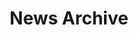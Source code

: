 ---
title: News Archive

# Listing view
view: community/news

# Do we override pagination to show all entries on one page?
paginationoverride: true

# Optional banner image (relative to `assets/media/` folder).
banner:
  caption: ''
  image: ''
---